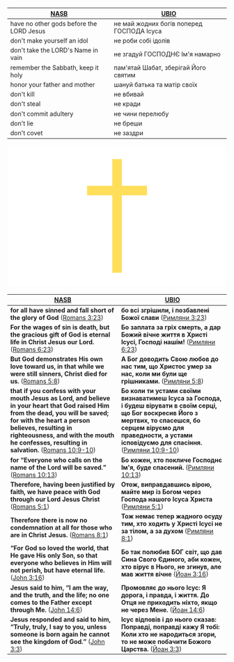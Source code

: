|[NASB](https://www.biblegateway.com/passage/?search=EX20.2-17&version=NASB)|[UBIO](https://www.biblegateway.com/passage/?search=EX20.2-17&version=UKR)|
|-|-|
|have no other gods before the LORD Jesus|не май жодних богів поперед ГОСПОДА Ісуса|
|don't make yourself an idol|не роби собі ідолів|
|don't take the LORD's Name in vain|не згадуй ГОСПОДНЄ Ім'я намарно|
|remember the Sabbath, keep it holy|пам'ятай Шабат, зберігай Його святим|
|honor your father and mother|шануй батька та матір своїх|
|don't kill|не вбивай|
|don't steal |не кради |
|don't commit adultery|не чини перелюбу|
|don't lie|не бреши|
|don't covet|не заздри|

![Hallelujah thank YOU Jesus Christ our Holy Lord GOD Almighty](./Hallelujah%20thank%20YOU%20Jesus%20Christ%20our%20HOly%20Lord%20GOD%20ALMighty.png)

| [NASB](https://www.biblegateway.com/passage/?search=ROM3.23%2C6.23%2C5.8%2C10.9-10%2C10.13%2C5.1%2C8.1%2CJN3.16%2C14.6%2C3.3&version=NASB) | [UBIO](https://www.biblegateway.com/passage/?search=ROM3.23%2C6.23%2C5.8%2C10.9-10%2C10.13%2C5.1%2C8.1%2CJN3.16%2C14.6%2C3.3&version=UKR) |
|-|-|
| **for all have sinned and fall short of the glory of God** ([Romans 3:23](https://www.bible.com/en/bible/compare/ROM.3.23)) | **бо всі згрішили, і позбавлені Божої слави** ([Римляни 3:23](https://www.bible.com/uk/bible/compare/ROM.3.23)) |
| **For the wages of sin is death, but the gracious gift of God is eternal life in Christ Jesus our Lord.** ([Romans 6:23](https://www.bible.com/en/bible/compare/ROM.6.23)) | **Бо заплата за гріх смерть, а дар Божий вічне життя в Христі Ісусі, Господі нашім!** ([Римляни 6:23](https://www.bible.com/uk/bible/compare/ROM.6.23))  |
| **But God demonstrates His own love toward us, in that while we were still sinners, Christ died for us.** ([Romans 5:8](https://www.bible.com/en/bible/compare/ROM.5.8)) | **А Бог доводить Свою любов до нас тим, що Христос умер за нас, коли ми були ще грішниками.** ([Римляни 5:8](https://www.bible.com/uk/bible/compare/ROM.5.8)) |
| **that if you confess with your mouth Jesus as Lord, and believe in your heart that God raised Him from the dead, you will be saved; for with the heart a person believes, resulting in righteousness, and with the mouth he confesses, resulting in salvation.** ([Romans 10:9-10](https://www.bible.com/en/bible/compare/ROM.10.9-10)) | **Бо коли ти устами своїми визнаватимеш Ісуса за Господа, і будеш вірувати в своїм серці, що Бог воскресив Його з мертвих, то спасешся, бо серцем віруємо для праведности, а устами ісповідуємо для спасіння.** ([Римляни 10:9-10](https://www.bible.com/uk/bible/compare/ROM.10.9-10)) |
| **for “Everyone who calls on the name of the Lord will be saved.”** ([Romans 10:13](https://www.bible.com/en/bible/compare/ROM.10.13)) | **Бо кожен, хто покличе Господнє Ім'я, буде спасений.** ([Римляни 10:13](https://www.bible.com/uk/bible/compare/ROM.10.13)) |
| **Therefore, having been justified by faith, we have peace with God through our Lord Jesus Christ** ([Romans 5:1](https://www.bible.com/en/bible/compare/ROM.5.1)) | **Отож, виправдавшись вірою, майте мир із Богом через Господа нашого Ісуса Христа** ([Римляни 5:1](https://www.bible.com/uk/bible/compare/ROM.5.1)) |
| **Therefore there is now no condemnation at all for those who are in Christ Jesus.** ([Romans 8:1](https://www.bible.com/en/bible/compare/ROM.8.1)) | **Тож немає тепер жадного осуду тим, хто ходить у Христі Ісусі не за тілом, а за духом** ([Римляни 8:1](https://www.bible.com/uk/bible/compare/ROM.8.1)) |
| **“For God so loved the world, that He gave His only Son, so that everyone who believes in Him will not perish, but have eternal life.** ([John 3:16](https://www.bible.com/en/bible/compare/JHN.3.16)) | **Бо так полюбив БОГ світ, що дав Сина Свого Єдиного, аби кожен, хто вірує в Нього, не згинув, але мав життя вічне** ([Йоан 3:16](https://www.bible.com/uk/bible/compare/JHN.3.16)) |
| **Jesus said to him, “I am the way, and the truth, and the life; no one comes to the Father except through Me.** ([John 14:6](https://www.bible.com/en/bible/compare/JHN.14.6)) | **Промовляє до нього Ісус: Я дорога, і правда, і життя. До Отця не приходить ніхто, якщо не через Мене.** ([Йоан 14:6](https://www.bible.com/uk/bible/compare/JHN.14.6)) |
| **Jesus responded and said to him, “Truly, truly, I say to you, unless someone is born again he cannot see the kingdom of God.”** ([John 3:3](https://www.bible.com/en/bible/compare/JHN.3.3)) | **Ісус відповів і до нього сказав: Поправді, поправді кажу Я тобі: Коли хто не народиться згори, то не може побачити Божого Царства.** ([Йоан 3:3](https://www.bible.com/uk/bible/compare/JHN.3.3)) |